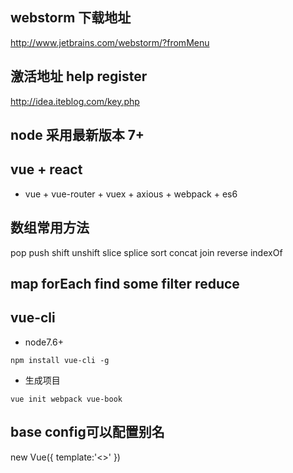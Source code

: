 ## webstorm 下载地址
http://www.jetbrains.com/webstorm/?fromMenu
## 激活地址 help register
http://idea.iteblog.com/key.php

## node 采用最新版本 7+

## vue + react
- vue + vue-router + vuex + axious + webpack + es6

## 数组常用方法
pop push shift unshift slice splice sort concat join reverse indexOf 

## map forEach find some filter reduce



## vue-cli
- node7.6+
```
npm install vue-cli -g
```
- 生成项目
```
vue init webpack vue-book
```
## base config可以配置别名

new Vue({
    template:'<>'
})